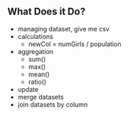 What Does it Do?
---------------
* managing dataset, give me csv
* calculations
    * newCol = numGirls / population
* aggregation
    * sum()
    * max()
    * mean()
    * ratio()
* update
* merge datasets
* join datasets by column

